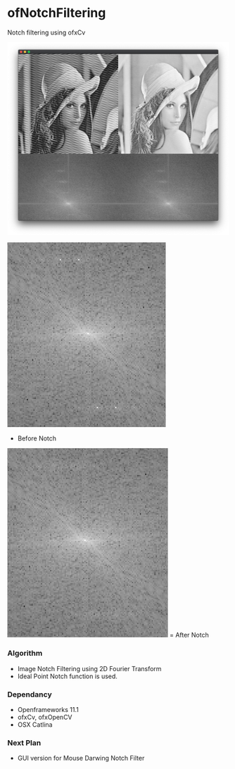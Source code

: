 # ofNotchFiltering
Notch filtering using ofxCv

![notch example]( https://github.com/bemoregt/ofNotchFiltering/blob/master/%E1%84%89%E1%85%B3%E1%84%8F%E1%85%B3%E1%84%85%E1%85%B5%E1%86%AB%E1%84%89%E1%85%A3%E1%86%BA_2021-05-16_%E1%84%8B%E1%85%A9%E1%84%8C%E1%85%A5%E1%86%AB_4.27.49.png "example")

![notch exampleq]( https://github.com/bemoregt/ofNotchFiltering/blob/master/before.png "example")
- Before Notch

![notch examplew]( https://github.com/bemoregt/ofNotchFiltering/blob/master/after.png "example")
= After Notch

### Algorithm
- Image Notch Filtering using 2D Fourier Transform
- Ideal Point Notch function is used.

### Dependancy
- Openframeworks 11.1
- ofxCv, ofxOpenCV
- OSX Catlina

### Next Plan
- GUI version for Mouse Darwing Notch Filter


